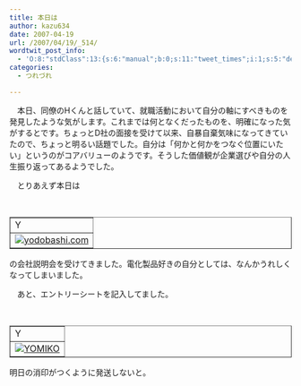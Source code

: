 ```yaml
---
title: 本日は
author: kazu634
date: 2007-04-19
url: /2007/04/19/_514/
wordtwit_post_info:
  - 'O:8:"stdClass":13:{s:6:"manual";b:0;s:11:"tweet_times";i:1;s:5:"delay";i:0;s:7:"enabled";i:1;s:10:"separation";s:2:"60";s:7:"version";s:3:"3.7";s:14:"tweet_template";b:0;s:6:"status";i:2;s:6:"result";a:0:{}s:13:"tweet_counter";i:2;s:13:"tweet_log_ids";a:1:{i:0;i:2901;}s:9:"hash_tags";a:0:{}s:8:"accounts";a:1:{i:0;s:7:"kazu634";}}'
categories:
  - つれづれ

---
```

<div class="section">
<p>
    　本日、同僚のHくんと話していて、就職活動において自分の軸にすべきものを発見したような気がします。これまでは何となくだったものを、明確になった気がするとです。ちょっとD社の面接を受けて以来、自暴自棄気味になってきていたので、ちょっと明るい話題でした。自分は「何かと何かをつなぐ位置にいたい」というのがコアバリューのようです。そうした価値観が企業選びや自分の人生振り返ってあるようでした。
</p>
  
<p>
    　とりあえず本日は
</p>
  
<p>
<center>
<br /> 
      
<table cellspacing="0" cellpadding="2" border="1">
<tr valign="top">
<td>
            Y
</td>
</tr>
        
<tr valign="top">
<td>
<a href="http://www.yodobashi.com/enjoy/more/index/index.html" onclick="__gaTracker('send', 'event', 'outbound-article', 'http://www.yodobashi.com/enjoy/more/index/index.html', '');" target="_blank"><img alt="yodobashi.com" src="http://img.simpleapi.net/small/http://www.yodobashi.com/enjoy/more/index/index.html" border="0" /></a>
</td>
</tr>
</table>
      
<p>
</center>の会社説明会を受けてきました。電化製品好きの自分としては、なんかうれしくなってしまいました。
</p>
      
<p>
        　あと、エントリーシートを記入してました。
</p>
      
<p>
<center>
<br /> 
          
<table cellspacing="0" cellpadding="2" border="1">
<tr valign="top">
<td>
                Y
</td>
</tr>
            
<tr valign="top">
<td>
<a href="http://www.yomiko.co.jp/" onclick="__gaTracker('send', 'event', 'outbound-article', 'http://www.yomiko.co.jp/', '');" target="_blank"><img alt="YOMIKO" src="http://img.simpleapi.net/small/http://www.yomiko.co.jp/" border="0" /></a>
</td>
</tr>
</table>
          
<p>
</center>明日の消印がつくように発送しないと。
</p></div>